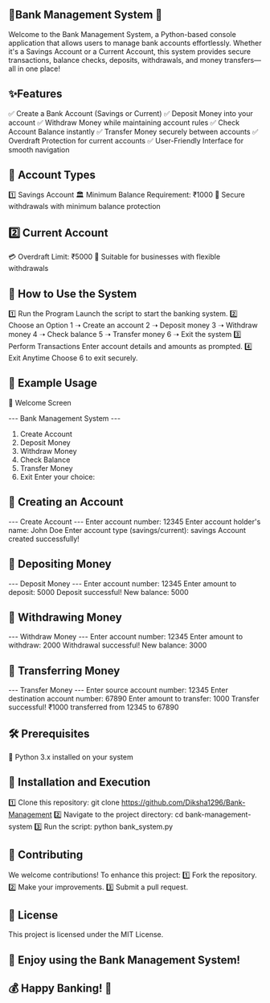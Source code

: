 ## 🏦Bank Management System 🏦
Welcome to the Bank Management System, a Python-based console application that allows users to manage bank accounts effortlessly. Whether it's a Savings Account or a Current Account, this system provides secure transactions, balance checks, deposits, withdrawals, and money transfers—all in one place!

## ✨Features
✅ Create a Bank Account (Savings or Current)
✅ Deposit Money into your account
✅ Withdraw Money while maintaining account rules
✅ Check Account Balance instantly
✅ Transfer Money securely between accounts
✅ Overdraft Protection for current accounts
✅ User-Friendly Interface for smooth navigation

## 🏦 Account Types
1️⃣ Savings Account
🏛️ Minimum Balance Requirement: ₹1000
🏧 Secure withdrawals with minimum balance protection

## 2️⃣ Current Account
💳 Overdraft Limit: ₹5000
🏦 Suitable for businesses with flexible withdrawals

## 🚀 How to Use the System
1️⃣ Run the Program
Launch the script to start the banking system.
2️⃣ Choose an Option
1 ➝ Create an account
2 ➝ Deposit money
3 ➝ Withdraw money
4 ➝ Check balance
5 ➝ Transfer money
6 ➝ Exit the system
3️⃣ Perform Transactions
Enter account details and amounts as prompted.
4️⃣ Exit Anytime
Choose 6 to exit securely.

## 📌 Example Usage
 🔹 Welcome Screen

--- Bank Management System ---
   1. Create Account
   2. Deposit Money
   3. Withdraw Money
   4. Check Balance
   5. Transfer Money
   6. Exit
Enter your choice:

## 🔹 Creating an Account
--- Create Account ---
Enter account number: 12345
Enter account holder's name: John Doe
Enter account type (savings/current): savings
Account created successfully!

## 🔹 Depositing Money

--- Deposit Money ---
Enter account number: 12345
Enter amount to deposit: 5000
Deposit successful! New balance: 5000

## 🔹 Withdrawing Money

--- Withdraw Money ---
Enter account number: 12345
Enter amount to withdraw: 2000
Withdrawal successful! New balance: 3000

## 🔹 Transferring Money
--- Transfer Money ---
Enter source account number: 12345
Enter destination account number: 67890
Enter amount to transfer: 1000
Transfer successful! ₹1000 transferred from 12345 to 67890

## 🛠️ Prerequisites
🔹 Python 3.x installed on your system

## 🔧 Installation and Execution

1️⃣ Clone this repository: 
git clone https://github.com/Diksha1296/Bank-Management
2️⃣ Navigate to the project directory:
cd bank-management-system
3️⃣ Run the script:
python bank_system.py

## 🤝 Contributing

We welcome contributions! To enhance this project:
1️⃣ Fork the repository.
2️⃣ Make your improvements.
3️⃣ Submit a pull request.

## 📜 License
This project is licensed under the MIT License. 

## 🎉 Enjoy using the Bank Management System!
 ## 💰 Happy Banking! 🚀
